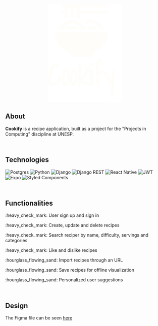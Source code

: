<br />

<p align="center"><img src="logo.svg" alt="Cookify logo" /></p>

<h2>About</h2>
<p><b>Cookify</b> is a recipe application, built as a project for the "Projects in Computing" discipline at UNESP.</p>

<br />

<h2>Technologies</h2>
<p>
  <img src="https://img.shields.io/badge/postgres-%23336791.svg?logo=postgresql&logoColor=white&style=for-the-badge" alt="Postgres" />
  <img src="https://img.shields.io/badge/python-%2314354c.svg?logo=python&logoColor=white&style=for-the-badge" alt="Python" />
  <img src="https://img.shields.io/badge/django-%23092e20.svg?logo=django&logoColor=white&style=for-the-badge" alt="Django" />
  <img src="https://img.shields.io/badge/DJANGO-REST-ff1709?style=for-the-badge&logo=django&logoColor=white&color=ff1709&labelColor=gray" alt="Django REST" />
  <img src="https://img.shields.io/badge/react_native-%2320232a.svg?style=for-the-badge&logo=react&logoColor=%2361DAFB" alt="React Native" />
  <img src="https://img.shields.io/badge/JWT-black?style=for-the-badge&logo=JSON%20web%20tokens" alt="JWT" />
  <img src="https://img.shields.io/badge/expo-1C1E24?style=for-the-badge&logo=expo&logoColor=#D04A37" alt="Expo" />
  <img src="https://img.shields.io/badge/styled--components-DB7093?style=for-the-badge&logo=styled-components&logoColor=white" alt="Styled Components" />
</p>

<br />

<h2>Functionalities</h2>
<p>:heavy_check_mark: User sign up and sign in</p>
<p>:heavy_check_mark: Create, update and delete recipes</p>
<p>:heavy_check_mark: Search reciper by name, difficulty, servings and categories</p>
<p>:heavy_check_mark: Like and dislike recipes</p>
<p>:hourglass_flowing_sand: Import recipes through an URL</p>
<p>:hourglass_flowing_sand: Save recipes for offline visualization</p>
<p>:hourglass_flowing_sand: Personalized user suggestions</p>

<br />

<h2>Design</h2>
<p>The Figma file can be seen <a href="https://www.figma.com/file/JY80eWu76AsVt3BAmiEKTm/Cookify?node-id=1%3A26&t=lZ4f1qMpFNxzUtJS-1" target="_blank"  rel="noopener noreferrer">here</a></p>
